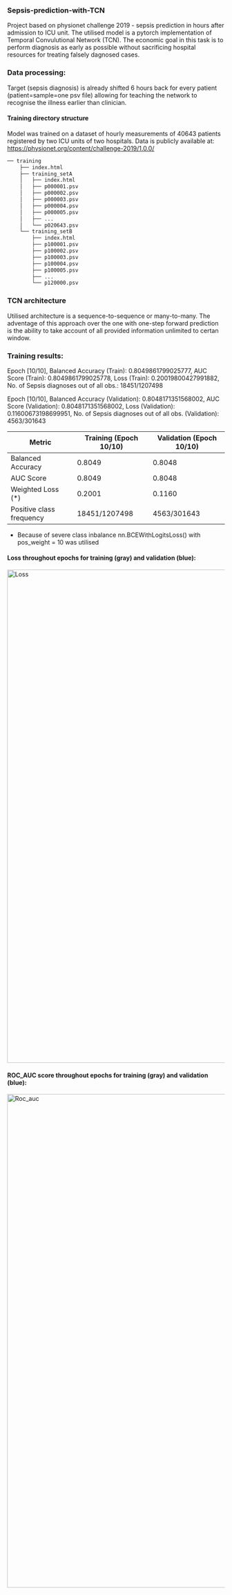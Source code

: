 ### Sepsis-prediction-with-TCN

Project based on physionet challenge 2019 - sepsis prediction in hours after admission to ICU unit. The utilised model is a pytorch implementation of Temporal Convulutional Network (TCN). 
The economic goal in this task is to perform diagnosis as early as possible without sacrificing hospital resources for treating falsely dagnosed cases.

### Data processing:

Target (sepsis diagnosis) is already shifted 6 hours back for every patient (patient=sample=one psv file) allowing for teaching the network to recognise the illness earlier than clinician.


#### Training directory structure

Model was trained on a dataset of hourly measurements of 40643 patients registered by two ICU units of two hospitals. Data is publicly available at: https://physionet.org/content/challenge-2019/1.0.0/

```python
── training
    ├── index.html
    ├── training_setA
    │   ├── index.html
    │   ├── p000001.psv
    │   ├── p000002.psv
    │   ├── p000003.psv
    │   ├── p000004.psv
    │   ├── p000005.psv
    │   ├── ...
    │   └── p020643.psv
    └── training_setB
        ├── index.html
        ├── p100001.psv
        ├── p100002.psv
        ├── p100003.psv
        ├── p100004.psv
        ├── p100005.psv
        ├── ...
        └── p120000.psv
```
### TCN architecture 

Utilised architecture is a sequence-to-sequence or many-to-many.
The adventage of this approach over the one with one-step forward prediction is the ability to take account of all provided information unlimited to certan window.

### Training results:

Epoch [10/10], Balanced Accuracy (Train): 0.8049861799025777, AUC Score (Train): 0.8049861799025778, Loss (Train): 0.20019800427991882, No. of Sepsis diagnoses out of all obs.: 18451/1207498

Epoch [10/10], Balanced Accuracy (Validation): 0.8048171351568002, AUC Score (Validation): 0.8048171351568002, Loss (Validation): 0.11600673198699951, No. of Sepsis diagnoses out of all obs. (Validation): 4563/301643


| Metric | Training (Epoch 10/10) | Validation (Epoch 10/10) |
| ------------- | ------------- | ------------- |
| Balanced Accuracy | 0.8049 | 0.8048 |
| AUC Score | 0.8049  | 0.8048 |
| Weighted Loss (*) | 0.2001  | 0.1160 |
| Positive class frequency | 18451/1207498 | 4563/301643 |
* Because of severe class inbalance nn.BCEWithLogitsLoss() with pos_weight = 10 was utilised

#### Loss throughout epochs for training (gray) and validation (blue):

<img width="1142" alt="Loss" src="https://github.com/jjfrackowiak/Sepsis-prediction-with-TCN/assets/84077365/aafb9cc5-26f8-49de-a219-f6bdbdb3a4e4">


#### ROC_AUC score throughout epochs for training (gray) and validation (blue):

<img width="1143" alt="Roc_auc" src="https://github.com/jjfrackowiak/Sepsis-prediction-with-TCN/assets/84077365/503c4766-8eea-4cfd-9e08-e9281a0744d2">





